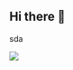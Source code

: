 ## Hi there 👋

<p>
  sda
</p>
<img src="https://cdn3.emoji.gg/emojis/50874-kjcatdance.gif
  ">
</img>
<!--
**sathish851/sathish851** is a ✨ _special_ ✨ repository because its `README.md` (this file) appears on your GitHub profile.

Here are some ideas to get you started:

- 🔭 I’m currently working on ...
- 🌱 I’m currently learning ...
- 👯 I’m looking to collaborate on ...
- 🤔 I’m looking for help with ...
- 💬 Ask me about ...
- 📫 How to reach me: ...
- 😄 Pronouns: ...
- ⚡ Fun fact: ...
-->
